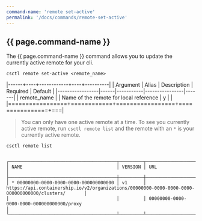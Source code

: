 ```yaml
---
command-name: 'remote set-active'
permalink: '/docs/commands/remote-set-active'
---
```


<h2> {{ page.command-name }} </h2>

The {{ page.command-name }} command allows you to update the currently active remote for your cli.

`csctl remote set-active <remote_name>`

|------+----+------------+----+----------|
| Argument | Alias | Description | Required | Default |
|-----------------|------|-----------|----------------|-------|
| remote_name | | Name of the remote for local reference | y | |
|=================+============+=================+================+===|

> You can only have one active remote at a time. To see you currently active remote, run `csctl remote list` and the remote with
an `*` is your currently active remote.

~~~
csctl remote list


┌────────────────────────────────────────┬─────────┬────────────────────────────────────────────────────────────────────────────────────────────────────┐
│ NAME                                   │ VERSION │ URL                                                                                                │
├────────────────────────────────────────┼─────────┼────────────────────────────────────────────────────────────────────────────────────────────────────┤
│ * 00000000-0000-0000-0000-000000000000 │ v1      │ https://api.containership.io/v2/organizations/00000000-0000-0000-0000-000000000000/clusters/       │
│                                        │         │ 00000000-0000-0000-0000-000000000000/proxy                                                         │
└────────────────────────────────────────┴─────────┴────────────────────────────────────────────────────────────────────────────────────────────────────┘
~~~
